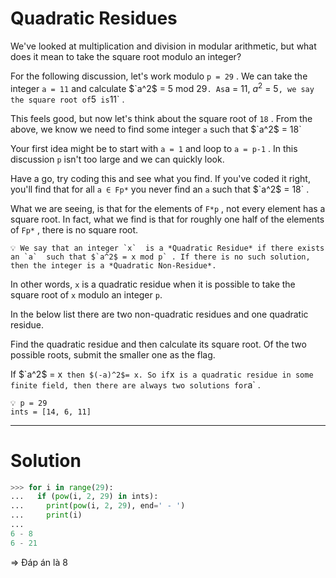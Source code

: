 # Quadratic Residues
We've looked at multiplication and division in modular arithmetic, but what does it mean to take the square root modulo an integer?

For the following discussion, let's work modulo `p = 29` . We can take the integer `a = 11` and calculate $`a^2$ = 5 mod 29` . As `a = 11, $a^2$ = 5` , we say the square root of `5`  is `11` .

This feels good, but now let's think about the square root of `18` . From the above, we know we need to find some integer `a` such that $`a^2$ = 18` 

Your first idea might be to start with `a = 1` and loop to `a = p-1` . In this discussion `p`  isn't too large and we can quickly look.

Have a go, try coding this and see what you find. If you've coded it right, you'll find that for all `a ∈ Fp*`  you never find an `a`  such that $`a^2$ = 18` .

What we are seeing, is that for the elements of `F*p` , not every element has a square root. In fact, what we find is that for roughly one half of the elements of `Fp*` , there is no square root.

```
💡 We say that an integer `x`  is a *Quadratic Residue* if there exists an `a`  such that $`a^2$ = x mod p` . If there is no such solution, then the integer is a *Quadratic Non-Residue*.

```

In other words, `x` is a quadratic residue when it is possible to take the square root of `x`  modulo an integer `p`.

In the below list there are two non-quadratic residues and one quadratic residue.

Find the quadratic residue and then calculate its square root. Of the two possible roots, submit the smaller one as the flag.

If $`a^2$ = x`  then $(-a)^2$= x. So if `x`  is a quadratic residue in some finite field, then there are always two solutions for `a` .

```
💡 p = 29
ints = [14, 6, 11]

```

---
# Solution
```python
>>> for i in range(29):
...   if (pow(i, 2, 29) in ints):
...     print(pow(i, 2, 29), end=' - ')
...     print(i)
...
6 - 8
6 - 21
```

⇒ Đáp án là 8
